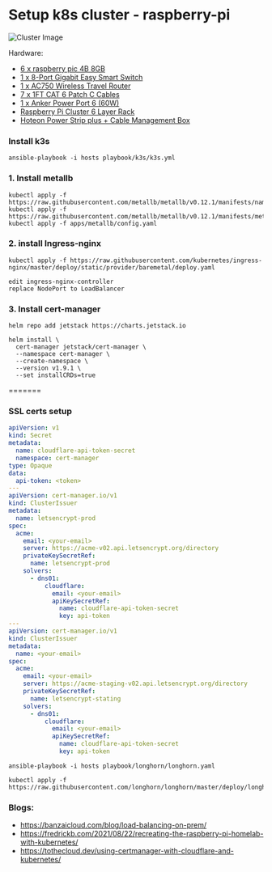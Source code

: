 # Setup k8s cluster - raspberry-pi 

![Cluster Image](docs/cluster.jpg)

Hardware:
  - [6 x raspberry pic 4B 8GB](https://www.raspberrypi.com/products/raspberry-pi-4-model-b/)
  - [1 x 8-Port Gigabit Easy Smart Switch ](https://www.tp-link.com/in/business-networking/easy-smart-switch/tl-sg108e/v6/)
  - [1 x AC750 Wireless Travel Router](https://www.tp-link.com/in/home-networking/wifi-router/tl-wr902ac/)
  - [7 x 1FT CAT 6 Patch C Cables](https://www.amazon.in/gp/product/B005RCG0FK/ref=ppx_yo_dt_b_asin_title_o01_s00?ie=UTF8&psc=1)
  - [1 x Anker Power Port 6 (60W)](https://www.crazypi.com/raspberry-pi-cluster-power-supply-60w)
  - [Raspberry Pi Cluster 6 Layer Rack](https://www.crazypi.com/raspberry-pi-cluster-6-layer?search=cluster&description=true)
  - [Hoteon Power Strip plus + Cable Management Box](https://www.amazon.in/gp/product/B094NDJGYL/ref=ppx_yo_dt_b_asin_title_o03_s00?ie=UTF8&psc=1)
  
### Install k3s
```shell
ansible-playbook -i hosts playbook/k3s/k3s.yml
```

### 1. Install metallb

```shell
kubectl apply -f https://raw.githubusercontent.com/metallb/metallb/v0.12.1/manifests/namespace.yaml
kubectl apply -f https://raw.githubusercontent.com/metallb/metallb/v0.12.1/manifests/metallb.yaml
kubectl apply -f apps/metallb/config.yaml
```

### 2. install Ingress-nginx

```shell
kubectl apply -f https://raw.githubusercontent.com/kubernetes/ingress-nginx/master/deploy/static/provider/baremetal/deploy.yaml
```

```shell
edit ingress-nginx-controller 
replace NodePort to LoadBalancer
```

### 3. Install cert-manager
```shell
helm repo add jetstack https://charts.jetstack.io
```

```shell
helm install \
  cert-manager jetstack/cert-manager \
  --namespace cert-manager \
  --create-namespace \
  --version v1.9.1 \
  --set installCRDs=true
```

=======
### SSL certs setup 
```yaml
apiVersion: v1
kind: Secret
metadata:
  name: cloudflare-api-token-secret
  namespace: cert-manager
type: Opaque
data:
  api-token: <token>
---
apiVersion: cert-manager.io/v1
kind: ClusterIssuer
metadata:
  name: letsencrypt-prod
spec:
  acme:
    email: <your-email>
    server: https://acme-v02.api.letsencrypt.org/directory
    privateKeySecretRef:
      name: letsencrypt-prod
    solvers:
      - dns01:
          cloudflare:
            email: <your-email>
            apiKeySecretRef:
              name: cloudflare-api-token-secret
              key: api-token
---
apiVersion: cert-manager.io/v1
kind: ClusterIssuer
metadata:
  name: <your-email>
spec:
  acme:
    email: <your-email>
    server: https://acme-staging-v02.api.letsencrypt.org/directory
    privateKeySecretRef:
      name: letsencrypt-stating
    solvers:
      - dns01:
          cloudflare:
            email: <your-email>
            apiKeySecretRef:
              name: cloudflare-api-token-secret
              key: api-token
```

```shell
ansible-playbook -i hosts playbook/longhorn/longhorn.yaml

kubectl apply -f https://raw.githubusercontent.com/longhorn/longhorn/master/deploy/longhorn.yaml
```
### Blogs:

  - https://banzaicloud.com/blog/load-balancing-on-prem/
  - https://fredrickb.com/2021/08/22/recreating-the-raspberry-pi-homelab-with-kubernetes/
  - https://tothecloud.dev/using-certmanager-with-cloudflare-and-kubernetes/
